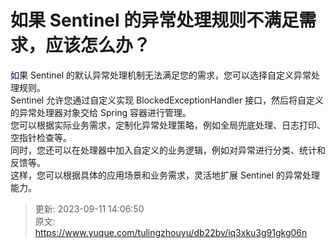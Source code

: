 # 如果 Sentinel 的异常处理规则不满足需求，应该怎么办？

<font style="color:rgb(5, 7, 59);background-color:rgb(253, 253, 254);">如</font>果 Sentinel 的默认异常处理机制无法满足您的需求，您可以选择自定义异常处理规则。  
Sentinel 允许您通过自定义实现 BlockedExceptionHandler 接口，然后将自定义的异常处理器对象交给 Spring 容器进行管理。  
您可以根据实际业务需求，定制化异常处理策略，例如全局兜底处理、日志打印、空指针检查等。  
同时，您还可以在处理器中加入自定义的业务逻辑，例如对异常进行分类、统计和反馈等。  
这样，您可以根据具体的应用场景和业务需求，灵活地扩展 Sentinel 的异常处理能力。



> 更新: 2023-09-11 14:06:50  
> 原文: <https://www.yuque.com/tulingzhouyu/db22bv/iq3xku3g91gkg06n>